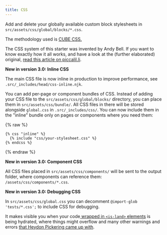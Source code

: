 ```yaml
---
title: CSS
---
```


Add and delete your globally available custom block stylesheets in `src/assets/css/global/blocks/*.css`.

The methodology used is [CUBE CSS.](https://cube.fyi/)

The CSS system of this starter was invented by Andy Bell. If you want to know exactly how it all works, and have a look at the (further elaborated) original, [read this article on piccalil.li](https://piccalil.li/blog/a-css-project-boilerplate/).

**New in version 3.0: Inline CSS**

The main CSS file is now inline in production to improve performance, see `.src/_includes/head/css-inline.njk`.

You can add per-page or component bundles of CSS. Instead of adding your CSS file to the `src/assets/css/global/blocks/` directory, you can place them in `src/assets/css/bundle/`. All CSS files in there will be stored alongside `global.css` in `.src/_includes/css/`. You can now include them in the "inline" bundle only on pages or components where you need them:


{% raw %}

```jinja2
{% css "inline" %}
  {% include "css/your-stylesheet.css" %}
{% endcss %}
```

{% endraw %}

**New in version 3.0: Component CSS**

All CSS files placed in `src/assets/css/components/` will be sent to the output folder, where components can reference them: `/assets/css/components/*.css`.

**New in version 3.0: Debugging CSS**

In `src/assets/css/global.css` you can decomment `@import-glob 'tests/*.css';` to include CSS for debugging.

It makes visible you when your code[ wrapped in `<is-land>` elements](https://github.com/11ty/is-land) is being hydrated, where things might overflow and many other warnings and errors [that Heydon Pickering came up with](https://heydonworks.com/article/testing-html-with-modern-css/).